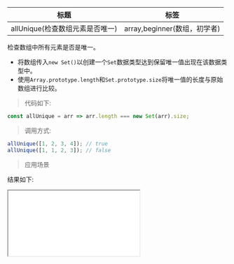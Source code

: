 | 标题                            | 标签                         |
| ------------------------------- | ---------------------------- |
| allUnique(检查数组元素是否唯一) | array,beginner(数组，初学者) |

检查数组中所有元素是否是唯一。

- 将数组传入`new Set()`以创建一个`Set`数据类型达到保留唯一值出现在该数据类型中。
- 使用`Array.prototype.length`和`Set.prototype.size`将唯一值的长度与原始数组进行比较。

> 代码如下:

```js
const allUnique = arr => arr.length === new Set(arr).size;
```

> 调用方式:

```js
allUnique([1, 2, 3, 4]); // true
allUnique([1, 1, 2, 3]); // false
```

> 应用场景

<div class="code-editor" data-url="codes/javascript/html/allUnique.html" data-language="html"></div>

结果如下:

<iframe src="codes/javascript/html/allUnique.html"></iframe>
